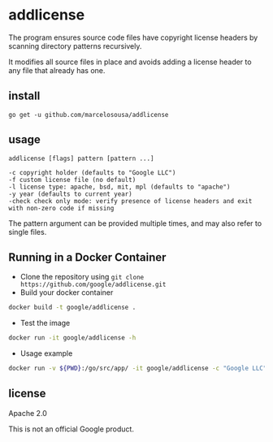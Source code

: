 # addlicense

The program ensures source code files have copyright license headers
by scanning directory patterns recursively.

It modifies all source files in place and avoids adding a license header
to any file that already has one.

## install

    go get -u github.com/marcelosousa/addlicense

## usage

    addlicense [flags] pattern [pattern ...]

    -c copyright holder (defaults to "Google LLC")
    -f custom license file (no default)
    -l license type: apache, bsd, mit, mpl (defaults to "apache")
    -y year (defaults to current year)
    -check check only mode: verify presence of license headers and exit with non-zero code if missing

The pattern argument can be provided multiple times, and may also refer
to single files.

## Running in a Docker Container

- Clone the repository using `git clone https://github.com/google/addlicense.git`
- Build your docker container
```bash
docker build -t google/addlicense .
```

- Test the image
```bash
docker run -it google/addlicense -h
```

- Usage example
```bash
docker run -v ${PWD}:/go/src/app/ -it google/addlicense -c "Google LLC" *.go
```

## license

Apache 2.0

This is not an official Google product.
